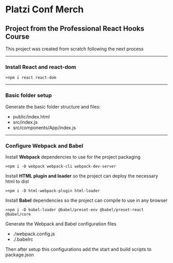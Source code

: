 # Platzi Conf Merch

## Project from the Professional React Hooks Course

This project was created from scratch following the next process

---

### Install React and react-dom

```npm
>npm i react react-dom
```

---

### Basic folder setup

Generate the basic folder structure and files:

- public/index.html
- src/index.js
- src/components/App/index.js

---

### Configure Webpack and Babel

Install **Webpack** dependencies to use for the project packaging

```npm
>npm i -D webpack webpack-cli webpack-dev-server
```

Install **HTML plugin and loader** so the project can deploy the necessary html to dist

```npm
>npm i -D html-webpack-plugin html-loader
```

Install **Babel** dependencies so the project can compile to use in any browser

```npm
>npm i -D babel-loader @babel/preset-env @babel/preset-react @babel/core
```

Generate the Webpack and Babel configuration files

- ./webpack.config.js
- ./.babelrc

Then after setup this configurations add the start and build scripts to package.json
